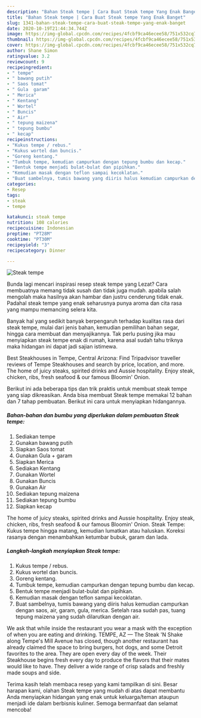 ```yaml
---
description: "Bahan Steak tempe | Cara Buat Steak tempe Yang Enak Banget"
title: "Bahan Steak tempe | Cara Buat Steak tempe Yang Enak Banget"
slug: 1341-bahan-steak-tempe-cara-buat-steak-tempe-yang-enak-banget
date: 2020-10-19T21:44:34.744Z
image: https://img-global.cpcdn.com/recipes/4fcbf9ca46ecee58/751x532cq70/steak-tempe-foto-resep-utama.jpg
thumbnail: https://img-global.cpcdn.com/recipes/4fcbf9ca46ecee58/751x532cq70/steak-tempe-foto-resep-utama.jpg
cover: https://img-global.cpcdn.com/recipes/4fcbf9ca46ecee58/751x532cq70/steak-tempe-foto-resep-utama.jpg
author: Shane Simon
ratingvalue: 3.2
reviewcount: 9
recipeingredient:
- " tempe"
- " bawang putih"
- " Saos tomat"
- " Gula  garam"
- " Merica"
- " Kentang"
- " Wortel"
- " Buncis"
- " Air"
- " tepung maizena"
- " tepung bumbu"
- " kecap"
recipeinstructions:
- "Kukus tempe / rebus."
- "Kukus wortel dan buncis."
- "Goreng kentang."
- "Tumbuk tempe, kemudian campurkan dengan tepung bumbu dan kecap."
- "Bentuk tempe menjadi bulat-bulat dan pipihkan."
- "Kemudian masak dengan teflon sampai kecoklatan."
- "Buat sambelnya, tumis bawang yang diiris halus kemudian campurkan dengan saos, air, garam, gula, merica. Setelah rasa sudah pas, tuang tepung maizena yang sudah dilarutkan dengan air."
categories:
- Resep
tags:
- steak
- tempe

katakunci: steak tempe 
nutrition: 108 calories
recipecuisine: Indonesian
preptime: "PT28M"
cooktime: "PT30M"
recipeyield: "3"
recipecategory: Dinner

---
```



![Steak tempe](https://img-global.cpcdn.com/recipes/4fcbf9ca46ecee58/751x532cq70/steak-tempe-foto-resep-utama.jpg)

Bunda lagi mencari inspirasi resep steak tempe yang Lezat? Cara membuatnya memang tidak susah dan tidak juga mudah. apabila salah mengolah maka hasilnya akan hambar dan justru cenderung tidak enak. Padahal steak tempe yang enak seharusnya punya aroma dan cita rasa yang mampu memancing selera kita.

Banyak hal yang sedikit banyak berpengaruh terhadap kualitas rasa dari steak tempe, mulai dari jenis bahan, kemudian pemilihan bahan segar, hingga cara membuat dan menyajikannya. Tak perlu pusing jika mau menyiapkan steak tempe enak di rumah, karena asal sudah tahu triknya maka hidangan ini dapat jadi sajian istimewa.

Best Steakhouses in Tempe, Central Arizona: Find Tripadvisor traveller reviews of Tempe Steakhouses and search by price, location, and more. The home of juicy steaks, spirited drinks and Aussie hospitality. Enjoy steak, chicken, ribs, fresh seafood &amp; our famous Bloomin&#39; Onion.


Berikut ini ada beberapa tips dan trik praktis untuk membuat steak tempe yang siap dikreasikan. Anda bisa membuat Steak tempe memakai 12 bahan dan 7 tahap pembuatan. Berikut ini cara untuk menyiapkan hidangannya.

<!--inarticleads1-->

##### Bahan-bahan dan bumbu yang diperlukan dalam pembuatan Steak tempe:

1. Sediakan  tempe
1. Gunakan  bawang putih
1. Siapkan  Saos tomat
1. Gunakan  Gula + garam
1. Siapkan  Merica
1. Sediakan  Kentang
1. Gunakan  Wortel
1. Gunakan  Buncis
1. Gunakan  Air
1. Sediakan  tepung maizena
1. Sediakan  tepung bumbu
1. Siapkan  kecap


The home of juicy steaks, spirited drinks and Aussie hospitality. Enjoy steak, chicken, ribs, fresh seafood &amp; our famous Bloomin&#39; Onion. Steak Tempe: Kukus tempe hingga matang, kemudian lumatkan atau haluskan. Koreksi rasanya dengan menambahkan ketumbar bubuk, garam dan lada. 

<!--inarticleads2-->

##### Langkah-langkah menyiapkan Steak tempe:

1. Kukus tempe / rebus.
1. Kukus wortel dan buncis.
1. Goreng kentang.
1. Tumbuk tempe, kemudian campurkan dengan tepung bumbu dan kecap.
1. Bentuk tempe menjadi bulat-bulat dan pipihkan.
1. Kemudian masak dengan teflon sampai kecoklatan.
1. Buat sambelnya, tumis bawang yang diiris halus kemudian campurkan dengan saos, air, garam, gula, merica. Setelah rasa sudah pas, tuang tepung maizena yang sudah dilarutkan dengan air.


We ask that while inside the restaurant you wear a mask with the exception of when you are eating and drinking. TEMPE, AZ — The Steak &#39;N Shake along Tempe&#39;s Mill Avenue has closed, though another restaurant has already claimed the space to bring burgers, hot dogs, and some Detroit favorites to the area. They are open every day of the week. Their Steakhouse begins fresh every day to produce the flavors that their mates would like to have. They deliver a wide range of crisp salads and freshly made soups and side. 

Terima kasih telah membaca resep yang kami tampilkan di sini. Besar harapan kami, olahan Steak tempe yang mudah di atas dapat membantu Anda menyiapkan hidangan yang enak untuk keluarga/teman ataupun menjadi ide dalam berbisnis kuliner. Semoga bermanfaat dan selamat mencoba!

